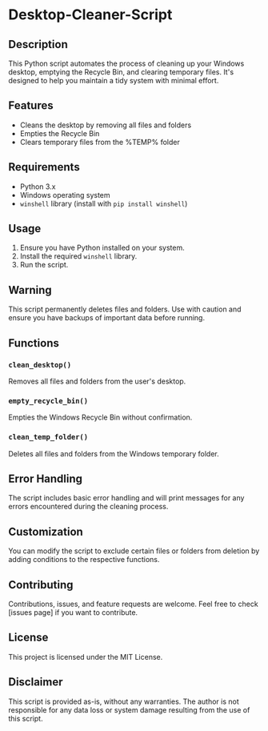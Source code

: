 # Desktop-Cleaner-Script

## Description
This Python script automates the process of cleaning up your Windows desktop, emptying the Recycle Bin, and clearing temporary files. It's designed to help you maintain a tidy system with minimal effort.

## Features
- Cleans the desktop by removing all files and folders
- Empties the Recycle Bin
- Clears temporary files from the %TEMP% folder

## Requirements
- Python 3.x
- Windows operating system
- `winshell` library (install with `pip install winshell`)

## Usage
1. Ensure you have Python installed on your system.
2. Install the required `winshell` library.
3. Run the script.

## Warning
This script permanently deletes files and folders. Use with caution and ensure you have backups of important data before running.

## Functions

### `clean_desktop()`
Removes all files and folders from the user's desktop.

### `empty_recycle_bin()`
Empties the Windows Recycle Bin without confirmation.

### `clean_temp_folder()`
Deletes all files and folders from the Windows temporary folder.

## Error Handling
The script includes basic error handling and will print messages for any errors encountered during the cleaning process.

## Customization
You can modify the script to exclude certain files or folders from deletion by adding conditions to the respective functions.

## Contributing
Contributions, issues, and feature requests are welcome. Feel free to check [issues page] if you want to contribute.

## License
This project is licensed under the MIT License.

## Disclaimer
This script is provided as-is, without any warranties. The author is not responsible for any data loss or system damage resulting from the use of this script.
      
